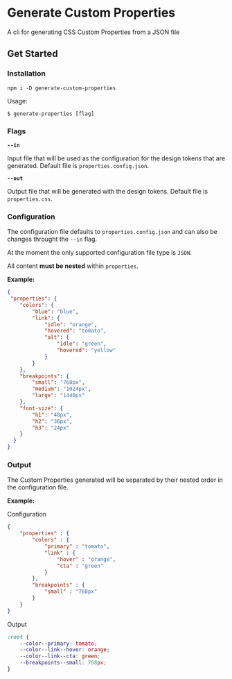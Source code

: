# Generate Custom Properties

A cli for generating CSS Custom Properties from a JSON file

## Get Started

### Installation

`npm i -D generate-custom-properties`

Usage:

`$ generate-properties [flag]`

### Flags

**`--in`**

Input file that will be used as the configuration for the design tokens that are generated. Default file is `properties.config.json`.

**`--out`**

Output file that will be generated with the design tokens. Default file is `properties.css`.

### Configuration

The configuration file defaults to `properties.config.json` and can also be changes throught the `--in` flag.

At the moment the only supported configuration file type is `JSON`.

All content **must be nested** within `properties`.

**Example:**

```json
{
 "properties": {
    "colors": {
        "blue": "blue",
        "link": {
            "idle": "orange",
            "hovered": "tomato",
            "alt": {
                "idle": "green",
                "hovered": "yellow"
            }
        }
    },
    "breakpoints": {
        "small": "768px",
        "medium": "1024px",
        "large": "1440px"
    },
    "font-size": {
        "h1": "48px",
        "h2": "36px",
        "h3": "24px"
    }
  }
}
```

### Output

The Custom Properties generated will be separated by their nested order in the configuration file.

**Example:**

Configuration

```json
{
    "properties" : {
        "colors" : {
            "primary" : "tomato",
            "link" : {
                "hover" : "orange",
                "cta" : "green"
            }
        },
        "breakpoints" : {
            "small" : "768px"
        }
    }
}
```

Output

```css
:root {
    --color--primary: tomato;
    --color--link--hover: orange;
    --color--link--cta: green;
    --breakpoints--small: 768px;
}
```
